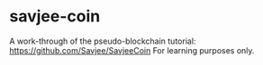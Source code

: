 # savjee-coin
A work-through of the pseudo-blockchain tutorial: https://github.com/Savjee/SavjeeCoin
For learning purposes only.
